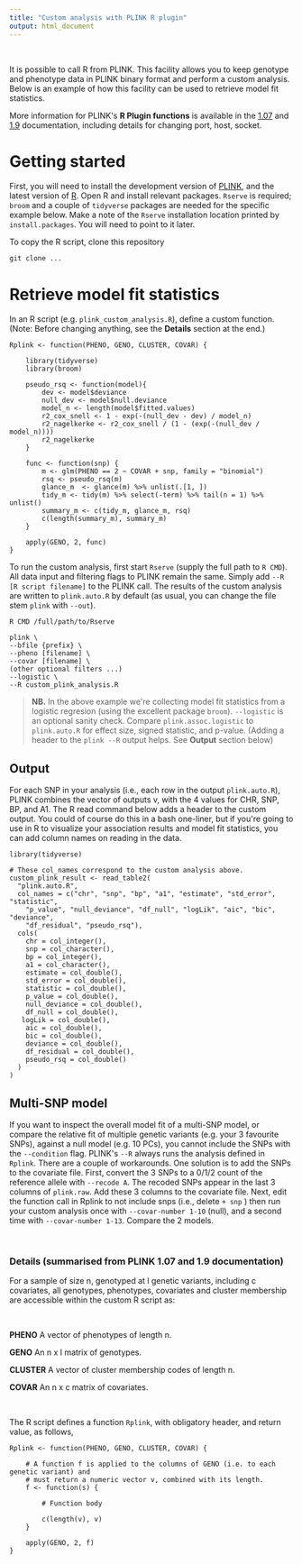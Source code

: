 ```yaml
---
title: "Custom analysis with PLINK R plugin"
output: html_document
---
```


<br>


It is possible to call R from PLINK. This facility allows you to keep genotype and phenotype data in PLINK binary format and perform a custom analysis. Below is an example of how this facility can be used to retrieve model fit statistics.

More information for PLINK's **R Plugin functions** is available in the [1.07](http://zzz.bwh.harvard.edu/plink/rfunc.shtml) and [1.9](https://www.cog-genomics.org/plink/1.9/rserve) documentation, including details for changing port, host, socket. 




# Getting started

First, you will need to install the development version of [PLINK](https://www.cog-genomics.org/plink/1.9/), and the latest version of [R](https://cran.r-project.org/). Open R and install relevant packages. `Rserve` is required; `broom` and a couple of `tidyverse` packages are needed for the specific example below. Make a note of the `Rserve` installation location printed by `install.packages`. You will need to point to it later.

To copy the R script, clone this repository

```{bash}
git clone ... 
```




# Retrieve model fit statistics

In an R script (e.g. `plink_custom_analysis.R`), define a custom function. (Note: Before changing anything, see the **Details** section at the end.)

```{r}
Rplink <- function(PHENO, GENO, CLUSTER, COVAR) {
  
    library(tidyverse)
    library(broom)

    pseudo_rsq <- function(model){
        dev <- model$deviance
        null_dev <- model$null.deviance
        model_n <- length(model$fitted.values)
        r2_cox_snell <- 1 - exp(-(null_dev - dev) / model_n)
        r2_nagelkerke <- r2_cox_snell / (1 - (exp(-(null_dev / model_n))))
        r2_nagelkerke
    }

    func <- function(snp) { 
        m <- glm(PHENO == 2 ~ COVAR + snp, family = "binomial")
        rsq <- pseudo_rsq(m)
        glance_m  <- glance(m) %>% unlist(.[1, ])
        tidy_m <- tidy(m) %>% select(-term) %>% tail(n = 1) %>% unlist()
        summary_m <- c(tidy_m, glance_m, rsq)
        c(length(summary_m), summary_m)
    }

    apply(GENO, 2, func)
}
```




To run the custom analysis, first start `Rserve` (supply the full path to `R CMD`). All data input and filtering flags to PLINK remain the same. Simply add `--R [R script filename]` to the PLINK call. The results of the custom analysis are written to `plink.auto.R` by default (as usual, you can change the file stem `plink` with `--out`).

```{bash}
R CMD /full/path/to/Rserve

plink \
--bfile {prefix} \
--pheno [filename] \
--covar [filename] \
(other optional filters ...)
--logistic \
--R custom_plink_analysis.R
```

> **NB.** In the above example we're collecting model fit statistics from a logistic regresion (using the excellent package `broom`). `--logistic` is an optional sanity check. Compare `plink.assoc.logistic` to `plink.auto.R` for effect size, signed statistic, and p-value. (Adding a header to the `plink --R` output helps. See **Output** section below)




## Output

For each SNP in your analysis (i.e., each row in the output `plink.auto.R`), PLINK combines the vector of outputs v, with the 4 values for CHR, SNP, BP, and A1. The R read command below adds a header to the custom output. You could of course do this in a bash one-liner, but if you're going to use in R to visualize your association results and model fit statistics, you can add column names on reading in the data.

```{bash}
library(tidyverse)

# These col_names correspond to the custom analysis above.
custom_plink_result <- read_table2(
  "plink.auto.R",
  col_names = c("chr", "snp", "bp", "a1", "estimate", "std_error", "statistic",
    "p_value", "null_deviance", "df_null", "logLik", "aic", "bic", "deviance",
    "df_residual", "pseudo_rsq"),
  cols(
    chr = col_integer(),
    snp = col_character(),
    bp = col_integer(),
    a1 = col_character(),
    estimate = col_double(),
    std_error = col_double(),
    statistic = col_double(),
    p_value = col_double(),
    null_deviance = col_double(),
    df_null = col_double(),
   logLik = col_double(),
    aic = col_double(),
    bic = col_double(),
    deviance = col_double(),
    df_residual = col_double(),
    pseudo_rsq = col_double()
  )
)
```




## Multi-SNP model

If you want to inspect the overall model fit of a multi-SNP model, or compare the relative fit of multiple genetic variants (e.g. your 3 favourite SNPs), against a null model (e.g. 10 PCs), you cannot include the SNPs with the `--condition` flag. PLINK's `--R` always runs the analysis defined in `Rplink`. There are a couple of workarounds. 
One solution is to add the SNPs to the covariate file. First, convert the 3 SNPs to a 0/1/2 count of the reference allele with `--recode A`. The recoded SNPs appear in the last 3 columns of `plink.raw`. Add these 3 columns to the covariate file. Next, edit the function call in Rplink to not include snps (i.e., delete `+ snp` ) then run your custom analysis once with `--covar-number 1-10` (null), and a second time with `--covar-number 1-13`. Compare the 2 models.

<br>




### Details (summarised from PLINK 1.07 and 1.9 documentation)

For a sample of size n, genotyped at l genetic variants, including c covariates, all genotypes, phenotypes, covariates and cluster membership are accessible within the custom R script as:

<br>

**PHENO** A vector of phenotypes of length n.

**GENO** An n x l matrix of genotypes.

**CLUSTER** A vector of cluster membership codes of length n.

**COVAR** An n x c matrix of covariates.

<br>

The R script defines a function `Rplink`, with obligatory header, and return value, as follows, 

```{r}
Rplink <- function(PHENO, GENO, CLUSTER, COVAR) {
    
    # A function f is applied to the columns of GENO (i.e. to each genetic variant) and
    # must return a numeric vector v, combined with its length.
    f <- function(s) {
        
        # Function body
      
        c(length(v), v)
    }
    
    apply(GENO, 2, f)
}
```
